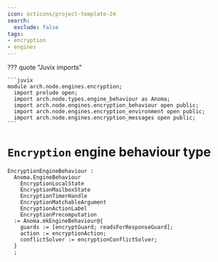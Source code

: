 ```yaml
---
icon: octicons/project-template-24
search:
  exclude: false
tags:
- encryption
- engines
---
```


??? quote "Juvix imports"

    ```juvix
    module arch.node.engines.encryption;
      import prelude open;
      import arch.node.types.engine_behaviour as Anoma;
      import arch.node.engines.encryption_behaviour open public;
      import arch.node.engines.encryption_environment open public;
      import arch.node.engines.encryption_messages open public;
    ```

# `Encryption` engine behaviour type

<!-- --8<-- [start:encryption-engine-family] -->
```juvix
EncryptionEngineBehaviour :
  Anoma.EngineBehaviour
    EncryptionLocalState
    EncryptionMailboxState
    EncryptionTimerHandle
    EncryptionMatchableArgument
    EncryptionActionLabel
    EncryptionPrecomputation
  := Anoma.mkEngineBehaviour@{
    guards := [encryptGuard; readsForResponseGuard];
    action := encryptionAction;
    conflictSolver := encryptionConflictSolver;
  }
  ;
```
<!-- --8<-- [end:encryption-engine-family] -->